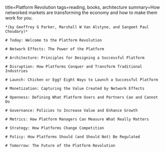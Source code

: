 title=Platform Revolution
tags=reading, books, architecture
summary=How networked markets are transforming the economy and how to make them work for you.
~~~~~~
*(by Geoffrey G Parker, Marshall W Van Alstyne, and Sangeet Paul Choudary)*

# Today: Welcome to the Platform Revolution

# Network Effects: The Power of the Platform

# Architecture: Principles for Designing a Successful Platform

# Disruption: How Platforms Conquer and Transform Traditional Industries

# Launch: Chicken or Egg? Eight Ways to Launch a Successful Platform

# Monetization: Capturing the Value Created by Network Effects

# Openness: Defining What Platform Users and Partners Can and Cannot Do

# Governance: Policies to Increase Value and Enhance Growth

# Metrics: How Platform Managers Can Measure What Really Matters

# Strategy: How Platforms Change Competition

# Policy: How Platforms Should (and Should Not) Be Regulated

# Tomorrow: The Future of the Platform Revolution

